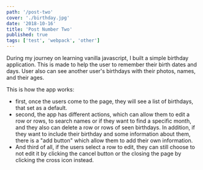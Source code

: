 ```yaml
---
path: '/post-two'
cover: './birthday.jpg'
date: '2018-10-16'
title: 'Post Number Two'
published: true
tags: ['test', 'webpack', 'other']
---
```


During my journey on learning vanilla javascript, I built a simple birthday application. This is made to help the user to remember their birth dates and days. User also can see another user's birthdays with their photos, names, and their ages.

This is how the app works:

- first, once the users come to the page, they will see a list of birthdays, that set as a default.
- second, the app has different actions, which can allow them to edit a row or rows, to search names or if they want to find a specific month, and they also can delete a row or rows of seen birthdays. In addition, if they want to include their birthday and some information about them, there is a "add button" which allow them to add their own information.
- And third of all, if the users select a row to edit, they can still choose to not edit it by clicking the cancel button or the closing the page by clicking the cross icon instead.
